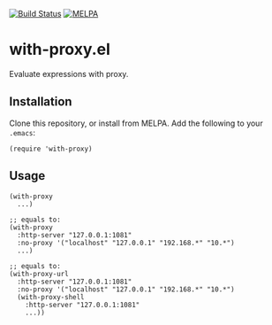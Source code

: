 [![Build Status](https://travis-ci.com/twlz0ne/with-proxy.el.svg?branch=master)](https://travis-ci.com/twlz0ne/with-proxy.el)
[![MELPA](https://melpa.org/packages/with-proxy-badge.svg)](https://melpa.org/#/with-proxy)

# with-proxy.el

Evaluate expressions with proxy.

## Installation

Clone this repository, or install from MELPA. Add the following to your `.emacs`:

```elisp
(require 'with-proxy)
```

## Usage

```elisp
(with-proxy
  ...)

;; equals to:
(with-proxy
  :http-server "127.0.0.1:1081"
  :no-proxy '("localhost" "127.0.0.1" "192.168.*" "10.*")
  ...)

;; equals to:
(with-proxy-url
  :http-server "127.0.0.1:1081"
  :no-proxy '("localhost" "127.0.0.1" "192.168.*" "10.*")
  (with-proxy-shell
    :http-server "127.0.0.1:1081"
    ...))
```
